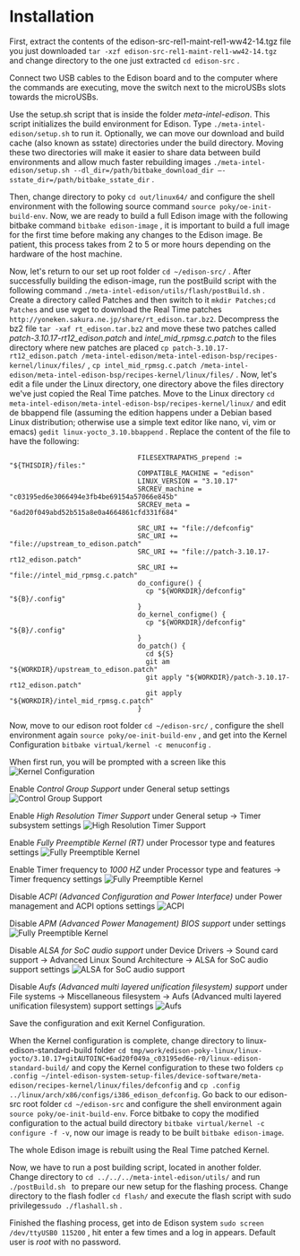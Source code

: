 # Installation

First, extract the contents of the edison-src-rel1-maint-rel1-ww42-14.tgz file you just downloaded ```tar -xzf edison-src-rel1-maint-rel1-ww42-14.tgz``` and change directory to the one just extracted ```cd edison-src``` .

Connect two USB cables to the Edison board and to the computer where the commands are executing, move the switch next to the microUSBs slots towards the microUSBs.

Use the setup.sh script that is inside the folder *meta-intel-edison*. This script initializes the build environment for Edison. Type ```./meta-intel-edison/setup.sh``` to run it. Optionally, we can move our download and build cache (also known as sstate) directories under the build directory. Moving these two directories will make it easier to share data between build environments and allow much faster rebuilding images ```./meta-intel-edison/setup.sh --dl_dir=/path/bitbake_download_dir –-
sstate_dir=/path/bitbake_sstate_dir```  .


Then, change directory to poky ```cd out/linux64/``` and configure the shell environment with the following source command ```source poky/oe-init-build-env```. Now, we are ready to build a full Edison image with the following bitbake command  ```bitbake edison-image```   , it is important to build a full image for the first time before making any changes to the Edison image. Be patient, this process takes from 2 to 5 or more hours depending on the hardware of the host machine.


Now, let's return to our set up root folder ```cd ~/edison-src/```  . After successfully building the edison-image, run the postBuild script with the following command ```./meta-intel-edison/utils/flash/postBuild.sh``` . Create a directory called Patches and then switch to it ```mkdir Patches;cd Patches``` and use wget to download the Real Time patches ```http://yoneken.sakura.ne.jp/share/rt_edison.tar.bz2```. Decompress the bz2 file ```tar -xaf rt_edison.tar.bz2``` and move these two patches called *patch-3.10.17-rt12_edison.patch* and *intel_mid_rpmsg.c.patch* to the files directory where new patches are placed ```cp patch-3.10.17-rt12_edison.patch /meta-intel-edison/meta-intel-edison-bsp/recipes-kernel/linux/files/```  , ```cp intel_mid_rpmsg.c.patch /meta-intel-edison/meta-intel-edison-bsp/recipes-kernel/linux/files/```  . Now, let's edit a file under the Linux directory, one directory above the files directory we've just copied the Real Time patches. Move to the Linux directory ```cd meta-intel-edison/meta-intel-edison-bsp/recipes-kernel/linux/``` and edit de bbappend file (assuming the edition happens under a Debian based Linux distribution; otherwise use a simple text editor like nano, vi, vim or emacs) ```gedit linux-yocto_3.10.bbappend``` . Replace the content of the file to have the following:

                                    FILESEXTRAPATHS_prepend := "${THISDIR}/files:"  
                                    COMPATIBLE_MACHINE = "edison"  
                                    LINUX_VERSION = "3.10.17"  
                                    SRCREV_machine = "c03195ed6e3066494e3fb4be69154a57066e845b"  
                                    SRCREV_meta = "6ad20f049abd52b515a8e0a4664861cfd331f684"  
                                      
                                    SRC_URI += "file://defconfig"  
                                    SRC_URI += "file://upstream_to_edison.patch"  
                                    SRC_URI += "file://patch-3.10.17-rt12_edison.patch"  
                                    SRC_URI += "file://intel_mid_rpmsg.c.patch"  
                                    do_configure() {  
                                      cp "${WORKDIR}/defconfig" "${B}/.config"  
                                    }  
                                    do_kernel_configme() {  
                                      cp "${WORKDIR}/defconfig" "${B}/.config"  
                                    }  
                                    do_patch() {  
                                      cd ${S}  
                                      git am "${WORKDIR}/upstream_to_edison.patch"  
                                      git apply "${WORKDIR}/patch-3.10.17-rt12_edison.patch"  
                                      git apply "${WORKDIR}/intel_mid_rpmsg.c.patch"  
                                    }
                                    

Now, move to our edison root folder ```cd ~/edison-src/``` , configure the shell environment again ```source poky/oe-init-build-env``` , and get into the Kernel Configuration ```bitbake virtual/kernel -c menuconfig``` .


When first run, you will be prompted with a screen like this ![Kernel Configuration](menuconfig1.png)

Enable *Control Group Support* under General setup settings ![Control Group Support](menuconfig2.png) 

Enable *High Resolution Timer Support* under General setup -> Timer subsystem settings ![High Resolution Timer Support](menuconfig3.png)

Enable *Fully Preemptible Kernel (RT)* under Processor type and features settings ![Fully Preemptible Kernel](menuconfig4.png)

Enable Timer frequency to *1000 HZ* under Processor type and features -> Timer frequency settings ![Fully Preemptible Kernel](menuconfig5.png)

Disable *ACPI (Advanced Configuration and Power Interface)* under Power management and ACPI options settings ![ACPI](menuconfig6.png)

Disable *APM (Advanced Power Management) BIOS support* under  settings ![Fully Preemptible Kernel](menuconfig7.png)

Disable *ALSA for SoC audio support* under Device Drivers -> Sound card support -> Advanced Linux Sound Architecture -> ALSA for SoC audio support settings ![ALSA for SoC audio support](menuconfig8.png)

Disable *Aufs (Advanced multi layered unification filesystem) support* under File systems -> Miscellaneous filesystem -> Aufs (Advanced multi layered unification filesystem) support settings ![Aufs](menuconfig9.png)


Save the configuration and exit Kernel Configuration.

When the Kernel configuration is complete, change directory to linux-edison-standard-build folder ```cd tmp/work/edison-poky-linux/linux-yocto/3.10.17+gitAUTOINC+6ad20f049a_c03195ed6e-r0/linux-edison-standard-build/``` and copy the Kernel configuration to these two folders ```cp .config ~/intel-edison-system-setup-files/device-software/meta-edison/recipes-kernel/linux/files/defconfig``` and ```cp .config ../linux/arch/x86/configs/i386_edison_defconfig```. Go back to our edison-src root folder ```cd ~/edison-src``` and configure the shell environment again ```source poky/oe-init-build-env```. Force bitbake to copy the modified configuration to the actual build directory ```bitbake virtual/kernel -c configure -f -v```, now our image is ready to be built ```bitbake edison-image```.

The whole Edison image is rebuilt using the Real Time patched Kernel.

Now, we have to run a post building script, located in another folder. Change directory to ```cd ../../../meta-intel-edison/utils/``` and run ```./postBuild.sh ``` to prepare our new setup for the flashing process. Change directory to the flash fodler ```cd flash/``` and execute the flash script with sudo privileges```sudo ./flashall.sh``` . 

Finished the flashing process, get into de Edison system ```sudo screen /dev/ttyUSB0 115200``` , hit enter a few times and a log in appears. Default user is *root* with no password.